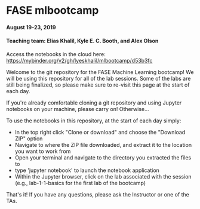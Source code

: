 # FASE mlbootcamp
#### August 19-23, 2019
#### Teaching team: Elias Khalil, Kyle E. C. Booth, and Alex Olson 

Access the notebooks in the cloud here: https://mybinder.org/v2/gh/lyeskhalil/mlbootcamp/d53b3fc

Welcome to the git repository for the FASE Machine Learning bootcamp! We will be using this repository for all of the lab sessions. Some of the labs are still being finalized, so please make sure to re-visit this page at the start of each day.

If you're already comfortable cloning a git repository and using Jupyter notebooks on your machine, please carry on! Otherwise...

To use the notebooks in this repository, at the start of each day simply:
* In the top right click "Clone or download" and choose the "Download ZIP" option
* Navigate to where the ZIP file downloaded, and extract it to the location you want to work from
* Open your terminal and navigate to the directory you extracted the files to
* type 'jupyter notebook' to launch the notebook application
* Within the Jupyter browser, click on the lab associated with the session (e.g., lab-1-1-basics for the first lab of the bootcamp)

That's it! If you have any questions, please ask the Instructor or one of the TAs.






